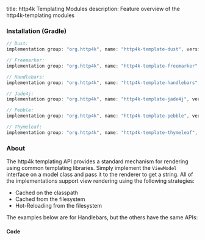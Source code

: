 title: http4k Templating Modules
description: Feature overview of the http4k-templating modules

### Installation (Gradle)

```groovy
// Dust: 
implementation group: "org.http4k", name: "http4k-template-dust", version: "4.8.1.0"

// Freemarker: 
implementation group: "org.http4k", name: "http4k-template-freemarker", version: "4.8.1.0"

// Handlebars: 
implementation group: "org.http4k", name: "http4k-template-handlebars", version: "4.8.1.0"

// Jade4j: 
implementation group: "org.http4k", name: "http4k-template-jade4j", version: "4.8.1.0"

// Pebble: 
implementation group: "org.http4k", name: "http4k-template-pebble", version: "4.8.1.0"

// Thymeleaf: 
implementation group: "org.http4k", name: "http4k-template-thymeleaf", version: "4.8.1.0"
```

### About
The http4k templating API provides a standard mechanism for rendering using common templating libraries. Simply implement the `ViewModel` interface on a model class and pass it to the renderer to get a string. All of the implementations support view rendering using the following strategies:

* Cached on the classpath
* Cached from the filesystem
* Hot-Reloading from the filesystem

The examples below are for Handlebars, but the others have the same APIs:

#### Code  [<img class="octocat"/>](https://github.com/http4k/http4k/blob/master/src/docs/guide/modules/templating/example.kt)

<script src="https://gist-it.appspot.com/https://github.com/http4k/http4k/blob/master/src/docs/guide/modules/templating/example.kt"></script>

[http4k]: https://http4k.org
